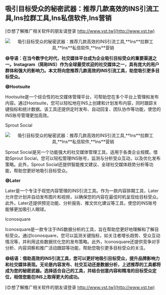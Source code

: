 ## **吸引目标受众的秘密武器：推荐几款高效的INS引流工具,**Ins**拉群工具,**Ins**私信软件,**Ins**营销**

[😍想了解推广相关软件的朋友请登录 http://www.vst.tw](http://www.vst.tw)

 <center><img src="https://vst.tw/MP4/tuiguang/png/3.png" alt="吸引目标受众的秘密武器：推荐几款高效的INS引流工具,**Ins**拉群工具,**Ins**私信软件,**Ins**营销"></center>

**😄导语：在当今数字化时代，社交媒体平台成为企业吸引目标受众的重要渠道之一。**Ins**tagram（简称INS）作为全球最受欢迎的社交媒体之一，具有庞大的用户群体和强大的影响力。本文将向您推荐几款高效的INS引流工具，助您吸引更多目标受众。**

**😄Hootsuite**

Hootsuite是一个综合性的社交媒体管理平台，可帮助您在多个平台上管理和发布内容。通过Hootsuite，您可以轻松地在INS上创建和计划发布内容，同时跟踪关键指标和统计数据。该工具还提供定时发布、自动回复、团队协作等功能，使您的INS账号管理更加高效。

Sprout Social

 <center><img src="https://vst.tw/MP4/tuiguang/png/6.png" alt="吸引目标受众的秘密武器：推荐几款高效的INS引流工具,**Ins**拉群工具,**Ins**私信软件,**Ins**营销"></center>

Sprout Social是另一个功能强大的社交媒体管理工具，适用于各类企业规模。借助Sprout Social，您可以轻松管理INS账号，监测与分析受众互动，以及优化发布策略。此外，Sprout Social还提供智能推文建议、全球社交媒体趋势分析等功能，帮助您更好地吸引目标受众。

**😄Later**

Later是一个专注于视觉内容管理的INS引流工具。作为一款内容排期工具，Later允许您计划并自动发布图片和视频，以确保您的内容在最佳时机呈现给目标受众。此外，Later还提供预览功能、分析报告、推文优化建议等工具，使您的INS账号能够更加吸引人眼球。

Iconosquare

Iconosquare是一款专注于INS数据分析的工具，旨在帮助您更好地理解和了解目标受众。通过Iconosquare，您可以监测关键指标，如关注者增长趋势、受众互动情况等，并利用这些数据优化您的发布策略。此外，Iconosquare还提供竞争对手分析、内容洞察和推广活动跟踪等功能，帮助您吸引更多目标受众的关注。

**😄结语：借助高效的INS引流工具，您可以更好地吸引目标受众，提升品牌影响力和社交媒体表现。无论是内容发布、社交互动还是数据分析，上述推荐的工具都将成为您的秘密武器。选择适合自己的工具，并结合创意内容和精准的目标受众定位，相信您能在INS上取得更大的成功。**

[😍想了解推广相关软件的朋友请登录 http://www.vst.tw](http://www.vst.tw)



